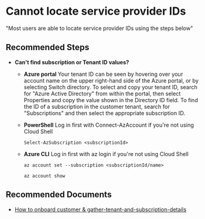 <properties
	pageTitle="Cannot locate service provider IDs"
	description="Cannot locate service provider IDs"
	infoBubbleText="Cannot locate service provider IDs"
	service="microsoft.managedservices"
	resource="managedservices"
	authors="prukulka"
	ms.author="prukulka"
	displayOrder=""
	articleId="CommonSolutions-managedservices-cannotlocateserviceprovider"
	diagnosticScenario=""
	selfHelpType="generic"
	supportTopicIds="32642164"
	resourceTags=""
	productPesIds="16761"
	cloudEnvironments="public, fairfax"
/>

# Cannot locate service provider IDs

"Most users are able to locate service provider IDs using the steps below"

## **Recommended Steps**

- **Can't find subscription or Tenant ID values?**

	- **Azure portal**
Your tenant ID can be seen by hovering over your account name on the upper right-hand side of the Azure portal, or by selecting Switch directory. To select and copy your tenant ID, search for "Azure Active Directory" from within the portal, then select Properties and copy the value shown in the Directory ID field. To find the ID of a subscription in the customer tenant, search for "Subscriptions" and then select the appropriate subscription ID.

  - **PowerShell**
Log in first with Connect-AzAccount if you're not using Cloud Shell

	`Select-AzSubscription <subscriptionId>`

  - **Azure CLI**
Log in first with az login if you're not using Cloud Shell

	`az account set --subscription <subscriptionId/name>`
    
    `az account show`
    
    
## **Recommended Documents**

* [How to onboard customer & gather-tenant-and-subscription-details](https://docs.microsoft.com/azure/lighthouse/how-to/onboard-customer#gather-tenant-and-subscription-details)



